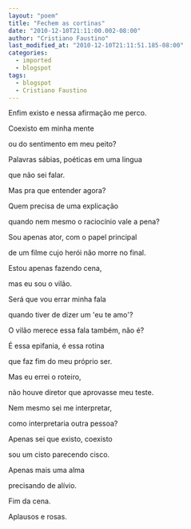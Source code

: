```yaml
---
layout: "poem"
title: "Fechem as cortinas"
date: "2010-12-10T21:11:00.002-08:00"
author: "Cristiano Faustino"
last_modified_at: "2010-12-10T21:11:51.185-08:00"
categories:
  - imported
  - blogspot
tags:
  - blogspot
  - Cristiano Faustino
---
```


Enfim existo e nessa afirmação me perco.

Coexisto em minha mente 

ou do sentimento em meu peito?

Palavras sábias, poéticas em uma lingua

que não sei falar.

Mas pra que entender agora?

Quem precisa de uma explicação

quando nem mesmo o raciocínio vale a pena?

Sou apenas ator, com o papel principal

de um filme cujo herói não morre no final.

Estou apenas fazendo cena,

mas eu sou o vilão.

Será que vou errar minha fala

quando tiver de dizer um 'eu te amo'?

O vilão merece essa fala também, não é?

É essa epifania, é essa rotina

que faz fim do meu próprio ser.

Mas eu errei o roteiro,

não houve diretor que aprovasse meu teste.

Nem mesmo sei me interpretar,

como interpretaria outra pessoa?

Apenas sei que existo, coexisto

sou um cisto parecendo cisco.

Apenas mais uma alma

precisando de alívio.

Fim da cena.

Aplausos e rosas.